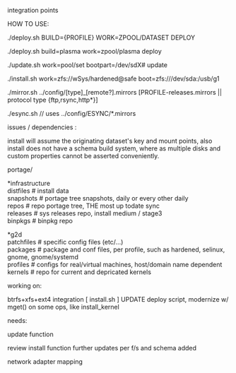 integration points

HOW TO USE:

  ./deploy.sh BUILD={PROFILE} WORK=ZPOOL/DATASET DEPLOY

  ./deploy.sh build=plasma work=zpool/plasma deploy

  ./update.sh work=pool/set bootpart=/dev/sdX# update

  ./install.sh work=zfs://wSys/hardened@safe boot=zfs:///dev/sda:/usb/g1

  ./mirror.sh ../config/[type]_[remote?].mirrors [PROFILE-releases.mirrors || protocol type {ftp,rsync,http*}]

  ./esync.sh // uses ../config/ESYNC/*.mirrors




issues / dependencies :

  install will assume the originating dataset's key and mount points, also install does not have a schema build system, where as multiple disks and custom properties cannot be asserted conveniently. 


portage/

  *infrastructure\
  distfiles       # install data\
  snapshots       # portage tree snapshots, daily or every other daily\
  repos           # repo portage tree, THE most up todate sync\
  releases        # sys releases repo, install medium / stage3\
  binpkgs         # binpkg repo
  
  *g2d\
  patchfiles      # specific config files (etc/...)\
  packages        # package and conf files, per profile, such as hardened, selinux, gnome, gnome/systemd\
  profiles        # configs for real/virtual machines, host/domain name dependent\
  kernels         # repo for current and depricated kernels


working on:

  btrfs+xfs+ext4 integration [ install.sh ]
  UPDATE deploy script, modernize w/ mget() on some ops, like install_kernel


needs:

  update function
  
  review install function
  further updates per f/s and schema added

  network adapter mapping